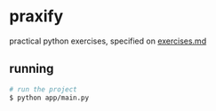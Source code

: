 # praxify
practical python exercises, specified on [exercises.md](app/exercises.md)

## running

```bash
# run the project
$ python app/main.py
```
